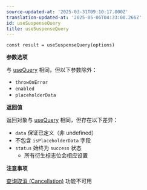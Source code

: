 ```yaml
---
source-updated-at: '2025-03-31T09:10:17.000Z'
translation-updated-at: '2025-05-06T04:33:00.266Z'
id: useSuspenseQuery
title: useSuspenseQuery
---
```

```tsx
const result = useSuspenseQuery(options)
```

**参数选项**

与 [useQuery](../reference/useQuery.md) 相同，但以下参数除外：

- `throwOnError`
- `enabled`
- `placeholderData`

**返回值**

返回对象与 [useQuery](../reference/useQuery.md) 相同，但存在以下差异：

- `data` 保证已定义（非 undefined）
- 不包含 `isPlaceholderData` 字段
- `status` 始终为 `success` 状态
  - 所有衍生标志位会相应设置

**注意事项**

[查询取消 (Cancellation)](../guides/query-cancellation.md) 功能不可用
